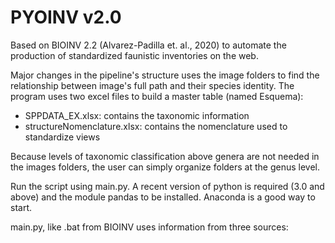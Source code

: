 # PYOINV v2.0
Based on BIOINV 2.2 (Alvarez-Padilla et. al., 2020) to automate the production of standardized faunistic inventories on the web.

Major changes in the pipeline's structure uses the image folders to find the relationship between image's full path and their species identity.
The program uses two excel files to build a master table (named Esquema):
  - SPPDATA_EX.xlsx: contains the taxonomic information
  - structureNomenclature.xlsx: contains the nomenclature used to standardize views

Because levels of taxonomic classification above genera are not needed in the images folders, the user can simply organize folders at the genus level.

Run the script using main.py. A recent version of python is required (3.0 and above) and the module pandas to be installed. Anaconda is a good way to start.

main.py, like .bat from BIOINV uses information from three sources:

